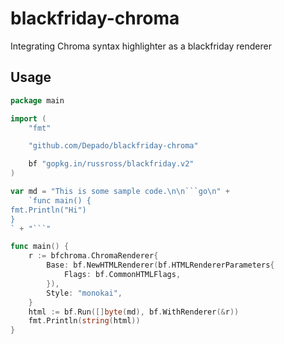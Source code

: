# blackfriday-chroma
Integrating Chroma syntax highlighter as a blackfriday renderer

## Usage

```go
package main

import (
	"fmt"

	"github.com/Depado/blackfriday-chroma"

	bf "gopkg.in/russross/blackfriday.v2"
)

var md = "This is some sample code.\n\n```go\n" +
	`func main() {
fmt.Println("Hi")
}
` + "```"

func main() {
	r := bfchroma.ChromaRenderer{
		Base: bf.NewHTMLRenderer(bf.HTMLRendererParameters{
			Flags: bf.CommonHTMLFlags,
		}),
		Style: "monokai",
	}
	html := bf.Run([]byte(md), bf.WithRenderer(&r))
	fmt.Println(string(html))
}
```
